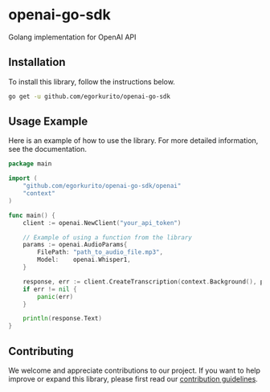 # openai-go-sdk

Golang implementation for OpenAI API

## Installation

To install this library, follow the instructions below.

```bash
go get -u github.com/egorkurito/openai-go-sdk
```

## Usage Example

Here is an example of how to use the library. For more detailed information, see the documentation.

```go
package main

import (
    "github.com/egorkurito/openai-go-sdk/openai"
    "context"
)

func main() {
    client := openai.NewClient("your_api_token")

    // Example of using a function from the library
    params := openai.AudioParams{
        FilePath: "path_to_audio_file.mp3",
        Model:    openai.Whisper1,
    }

    response, err := client.CreateTranscription(context.Background(), params)
    if err != nil {
        panic(err)
    }

    println(response.Text)
}
```

## Contributing

We welcome and appreciate contributions to our project. If you want to help improve or expand this library, please first read our [contribution guidelines](https://github.com/egorkurito/openai-go-sdk/blob/main/CONTRIBUTING.md).

